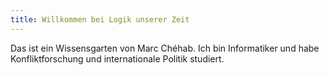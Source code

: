 ```yaml
---
title: Willkommen bei Logik unserer Zeit
---
```

Das ist ein Wissensgarten von Marc Chéhab. Ich bin Informatiker und habe Konfliktforschung und internationale Politik studiert.